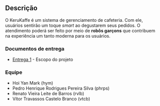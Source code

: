 ## Descrição

O KeruKaffe é um sistema de gerenciamento de cafeteria. Com ele, usuários sentirão um toque _smart_ ao degustarem seus pedidos. O atendimento poderá ser feito por meio de **robôs garçons** que contribuem na experiência um tanto moderna para os usuários.

### Documentos de entrega

* [Entrega 1](https://docs.google.com/document/d/1JJYypLUFq0I_FIZj1Pjd8Q0a1PIwiTvfU-gFtLdfCcA/edit) - Escopo do projeto

### Equipe

* Hoi Yan Mark (hym)
* Pedro Henrique Rodrigues Pereira Silva (phrps)
* Renato Vieira Leite de Barros (rvlb)
* Vítor Travassos Castelo Branco (vtcb)